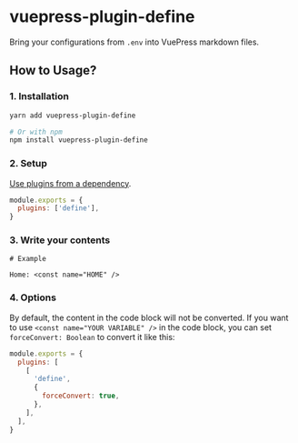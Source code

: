 # vuepress-plugin-define

Bring your configurations from `.env` into VuePress markdown files.

## How to Usage?

### 1. Installation

```sh
yarn add vuepress-plugin-define

# Or with npm
npm install vuepress-plugin-define
```

### 2. Setup

[Use plugins from a dependency](https://vuepress.vuejs.org/plugin/using-a-plugin.html#use-plugins-from-a-dependency).

```js
module.exports = {
  plugins: ['define'],
}
```

### 3. Write your contents

```
# Example

Home: <const name="HOME" />
```

### 4. Options

By default, the content in the code block will not be converted. If you want to use `<const name="YOUR VARIABLE" />` in the code block, you can set `forceConvert: Boolean` to convert it like this:

```js
module.exports = {
  plugins: [
    [
      'define',
      {
        forceConvert: true,
      },
    ],
  ],
}
```
